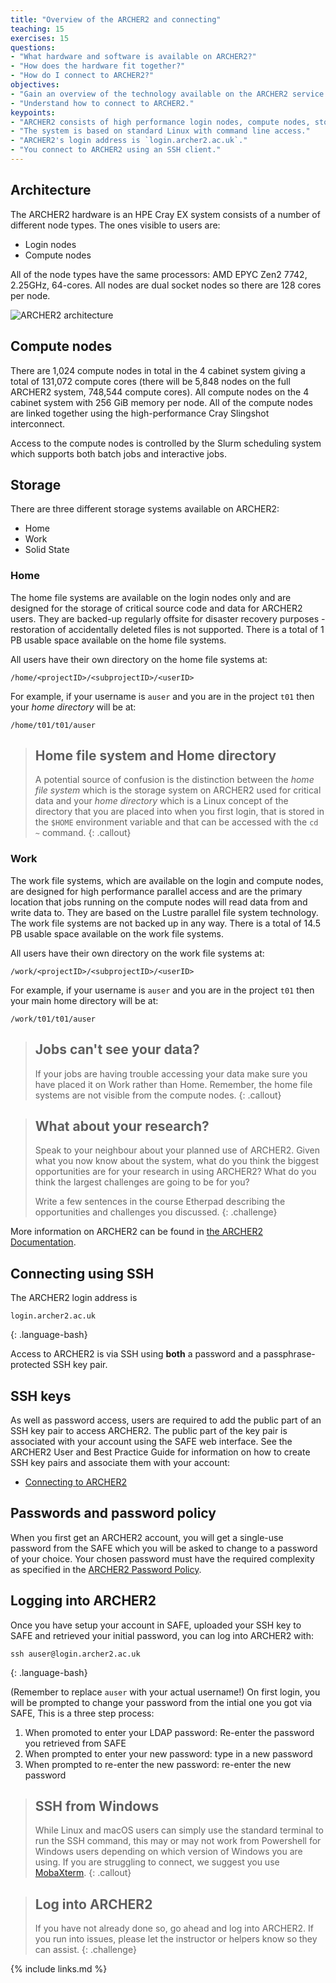 ```yaml
---
title: "Overview of the ARCHER2 and connecting"
teaching: 15
exercises: 15
questions:
- "What hardware and software is available on ARCHER2?"
- "How does the hardware fit together?"
- "How do I connect to ARCHER2?"
objectives:
- "Gain an overview of the technology available on the ARCHER2 service."
- "Understand how to connect to ARCHER2."
keypoints:
- "ARCHER2 consists of high performance login nodes, compute nodes, storage systems and interconnect."
- "The system is based on standard Linux with command line access."
- "ARCHER2's login address is `login.archer2.ac.uk`."
- "You connect to ARCHER2 using an SSH client."
---
```


## Architecture

The ARCHER2 hardware is an HPE Cray EX system consists of a number of different node types. The ones visible
to users are:

* Login nodes
* Compute nodes

All of the node types have the same processors: AMD EPYC Zen2 7742, 2.25GHz, 64-cores. All nodes
are dual socket nodes so there are 128 cores per node.

<img src="{{ page.root }}/fig/archer2_architecture.png" alt="ARCHER2 architecture" />

## Compute nodes

There are 1,024 compute nodes in total in the 4 cabinet system giving a total of 131,072 compute cores
(there will be 5,848 nodes on the full ARCHER2 system, 748,544 compute cores). All
compute nodes on the 4 cabinet system with 256 GiB memory per node. All of the compute
nodes are linked together using the high-performance Cray Slingshot interconnect.

Access to the compute nodes is controlled by the Slurm scheduling system which supports
both batch jobs and interactive jobs.

## Storage

There are three different storage systems available on ARCHER2:

* Home
* Work
* Solid State

### Home

The home file systems are available on the login nodes only and are designed for the storage
of critical source code and data for ARCHER2 users. They are backed-up regularly offsite for
disaster recovery purposes - restoration of accidentally deleted files is not supported. There is a
total of 1 PB usable space available on the home file systems.

All users have their own directory on the home file systems at:

```
/home/<projectID>/<subprojectID>/<userID>
```

For example, if your username is `auser` and you are in the project `t01` then your *home
directory* will be at:

```
/home/t01/t01/auser
```

> ## Home file system and Home directory
> A potential source of confusion is the distinction between the *home file system* which is
> the storage system on ARCHER2 used for critical data and your *home directory* which is a 
> Linux concept of the directory that you are placed into when you first login, that is 
> stored in the `$HOME` environment variable and that can be accessed with the `cd ~` command.
{: .callout}

### Work

The work file systems, which are available on the login and compute  nodes, are
designed for high performance parallel access and are the primary location that jobs running on
the compute nodes will read data from and write data to. They are based on the Lustre parallel
file system technology. The work file systems are not backed up in any way. There is a total of 
14.5 PB usable space available on the work file systems.

All users have their own directory on the work file systems at:

```
/work/<projectID>/<subprojectID>/<userID>
```

For example, if your username is `auser` and you are in the project `t01` then your main home
directory will be at:

```
/work/t01/t01/auser
```

> ## Jobs can't see your data?
> If your jobs are having trouble accessing your data make sure you have placed it on Work
> rather than Home. Remember, the home file systems are not visible from the compute nodes.
{: .callout}

> ## What about your research?
>
> Speak to your neighbour about your planned use of ARCHER2. Given what you now know about the system,
> what do you think the biggest opportunities are for your research in using ARCHER2? What do you think
> the largest challenges are going to be for you?
> 
> Write a few sentences in the course Etherpad describing the opportunities and challenges you discussed.
{: .challenge}

More information on ARCHER2 can be found in [the ARCHER2 Documentation](https://docs.archer2.ac.uk).

## Connecting using SSH

The ARCHER2 login address is

```
login.archer2.ac.uk
```
{: .language-bash}

Access to ARCHER2 is via SSH using **both** a password and a passphrase-protected SSH key pair.

## SSH keys

As well as password access, users are required to add the public part of an SSH key pair to access ARCHER2.
The public part of the key pair is associated with your account using the SAFE web interface.
See the ARCHER2 User and Best Practice Guide for information on how to create SSH key pairs
and associate them with your account:

* [Connecting to ARCHER2](https://docs.archer2.ac.uk/user-guide/connecting.html)

## Passwords and password policy

When you first get an ARCHER2 account, you will get a single-use password from the 
SAFE which you will be asked to change to a password of your choice. Your chosen 
password must have the required complexity as specified in the
[ARCHER2 Password Policy](https://www.archer2.ac.uk/about/policies/passwords_usernames.html).

## Logging into ARCHER2

Once you have setup your account in SAFE, uploaded your SSH key to SAFE and retrieved
your initial password, you can log into ARCHER2 with:

```
ssh auser@login.archer2.ac.uk
```
{: .language-bash}

(Remember to replace `auser` with your actual username!) On first login, you will be prompted
to change your password from the intial one you got via SAFE,  This is a three step process:

1. When promoted to enter your LDAP password: Re-enter the password you retrieved from SAFE
2. When prompted to enter your new password: type in a new password
3. When prompted to re-enter the new password: re-enter the new password

> ## SSH from Windows
> While Linux and macOS users can simply use the standard terminal to run the SSH command,
> this may or may not work from Powershell for Windows users depending on which version of
> Windows you are using. If you are struggling to connect, we suggest you use
> [MobaXterm](https://docs.archer2.ac.uk/user-guide/connecting/#logging-in-from-windows-using-mobaxterm).
{: .callout}

> ## Log into ARCHER2
> If you have not already done so, go ahead and log into ARCHER2. If you run into issues, please
> let the instructor or helpers know so they can assist.
{: .challenge}

{% include links.md %}

